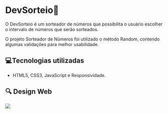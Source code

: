 
<h1> DevSorteio🔮</h1>

O DevSorteio é um sorteador de números que possibilita o usuário escolher o intervalo de números que serão sorteados.

O projeto Sorteador de Números foi utilizado o método Random, contendo algumas validações para melhor usabilidade.

<h2>💻Tecnologias utilizadas</h2>
<ul>

<li>HTML5, CSS3, JavaScript e Responsividade.
</ul>
<h2>🔍 Design Web</h2>
<img src= "[./assets/Apresentacao.jpg](https://github.com/Suellenrosana/sorteador/blob/main/assets/apresentacao.jpg?raw=true)">
